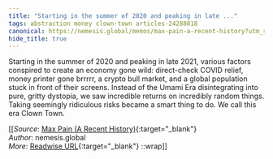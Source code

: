 ```yaml
---
title: "Starting in the summer of 2020 and peaking in late ..."
tags: abstraction money clown-town articles-24288018
canonical: https://nemesis.global/memos/max-pain-a-recent-history?utm_source=substack&utm_medium=email
hide_title: true
---
```


Starting in the summer of 2020 and peaking in late 2021, various factors conspired to create an economy gone wild: direct-check COVID relief, money printer gone brrrrr, a crypto bull market, and a global population stuck in front of their screens. Instead of the Umami Era disintegrating into pure, gritty dystopia, we saw incredible returns on incredibly random things. Taking seemingly ridiculous risks became a smart thing to do. We call this era Clown Town.


[[_Source_: [Max Pain (A Recent History)](https://nemesis.global/memos/max-pain-a-recent-history?utm_source=substack&utm_medium=email){:target="_blank"}<br>
_Author_: nemesis.global<br>
_More_: [Readwise URL](https://readwise.io/open/474547143){:target="_blank"}
::wrap]]